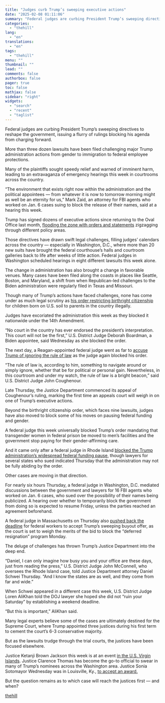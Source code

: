 ```yaml
---
title: "Judges curb Trump’s sweeping executive actions"
date: "2025-02-08 01:11:06"
summary: "Federal judges are curbing President Trump’s sweeping directives to reshape the government, issuing a flurry of rulings blocking his agenda from charging forward. More than three dozen lawsuits have been filed challenging major Trump administration actions from gender to immigration to federal employee protections. Many of the plaintiffs sought speedy..."
categories:
  - "thehill"
lang:
  - "en"
translations:
  - "en"
tags:
  - "thehill"
menu: ""
thumbnail: ""
lead: ""
comments: false
authorbox: false
pager: true
toc: false
mathjax: false
sidebar: "right"
widgets:
  - "search"
  - "recent"
  - "taglist"
---
```


Federal judges are curbing President Trump’s sweeping directives to reshape the government, issuing a flurry of rulings blocking his agenda from charging forward.

More than three dozen lawsuits have been filed challenging major Trump administration actions from gender to immigration to federal employee protections.

Many of the plaintiffs sought speedy relief and warned of imminent harm, leading to an extravaganza of emergency hearings this week in courtrooms across the country.

“The environment that exists right now within the administration and the political appointees — from whatever it is now to tomorrow morning might as well be an eternity for us,” Mark Zaid, an attorney for FBI agents who worked on Jan. 6 cases suing to block the release of their names, said at a hearing this week.

Trump has signed dozens of executive actions since returning to the Oval Office last month, [flooding the zone with orders and statements](https://thehill.com/homenews/administration/5111638-trump-mega-strategy-overload/) zigzagging through different policy areas.

Those directives have drawn swift legal challenges, filling judges’ calendars across the country — especially in Washington, D.C., where more than 20 new suits have brought the federal courthouse’s halls and courtroom galleries back to life after weeks of little action. Federal judges in Washington scheduled hearings in eight different lawsuits this week alone.

The change in administration has also brought a change in favorable venues. Many cases have been filed along the coasts in places like Seattle, Boston, and Maryland, a shift from when Republican-led challenges to the Biden administration were regularly filed in Texas and Missouri.

Though many of Trump’s actions have faced challenges, none has come under as much legal scrutiny as [his order restricting birthright citizenship](https://thehill.com/policy/national-security/5105543-trumps-immigration-crackdown-southern-border-birthright-citizenship-aslyum-refugee-programs-biden/) for children born on U.S. soil to parents in the country illegally.

Judges have excoriated the administration this week as they blocked it nationwide under the 14th Amendment.

“No court in the country has ever endorsed the president’s interpretation. This court will not be the first,” U.S. District Judge Deborah Boardman, a Biden appointee, said Wednesday as she blocked the order.

The next day, a Reagan-appointed federal judge went as far to [accuse Trump of ignoring the rule of law](https://thehill.com/regulation/court-battles/5130744-trump-judge-birthright-order-blocked/) as the judge again blocked his order.

“The rule of law is, according to him, something to navigate around or simply ignore, whether that be for political or personal gain. Nevertheless, in this courtroom and under my watch, the rule of law is a bright beacon,” said U.S. District Judge John Coughenour.

Late Thursday, the Justice Department commenced its appeal of Coughenour’s ruling, marking the first time an appeals court will weigh in on one of Trump’s executive actions.

Beyond the birthright citizenship order, which faces nine lawsuits, judges have also moved to block some of his moves on pausing federal funding and gender.

A federal judge this week universally blocked Trump’s order mandating that transgender women in federal prison be moved to men’s facilities and the government stop paying for their gender-affirming care.

And it came only after a federal judge in Rhode Island [blocked the Trump administration’s widespread federal funding pause](https://thehill.com/regulation/court-battles/5119651-judge-blocks-trump-federal-funding-freeze/), though lawyers for several states who sued indicated Thursday that the administration may not be fully abiding by the order.

Other cases are moving in that direction.

For nearly six hours Thursday, a federal judge in Washington, D.C. mediated discussions between the government and lawyers for 16 FBI agents who worked on Jan. 6 cases, who sued over the possibility of their names being publicized. A hearing over whether to temporarily block the government from doing so is expected to resume Friday, unless the parties reached an agreement beforehand.

A federal judge in Massachusetts on Thursday also [pushed back the deadline](https://thehill.com/regulation/court-battles/5130780-federal-workers-buyout-deadline-extension/) for federal workers to accept Trump’s sweeping buyout offer, as the court is set to weigh the merits of the bid to block the “deferred resignation” program Monday.

The deluge of challenges has thrown Trump’s Justice Department into the deep end.

“Daniel, I can only imagine how busy you and your office are these days, just from reading the press,” U.S. District Judge John McConnell, who oversees the Rhode Island case, told Justice Department attorney Daniel Schwei Thursday. “And I know the states are as well, and they come from far and wide.”

When Schwei appeared in a different case this week, U.S. District Judge Loren AliKhan told the DOJ lawyer she hoped she did not “ruin your Saturday” by establishing a weekend deadline.

“But this is important,” AliKhan said.

Many legal experts believe some of the cases are ultimately destined for the Supreme Court, where Trump appointed three justices during his first term to cement the court’s 6-3 conservative majority.

But as the lawsuits trudge through the trial courts, the justices have been focused elsewhere.

Justice Ketanji Brown Jackson this week is at an event [in the U.S. Virgin Islands](https://www.vid.uscourts.gov/sites/vid/files/Flyer%20-%20Justice%20Ketanji%20B.%20Jackson.pdf). Justice Clarence Thomas has become the go-to official to swear in many of Trump’s nominees across the Washington area. Justice Sonia Sotomayor Wednesday was in Louisville, Ky., [to accept an award.](https://thehill.com/regulation/court-battles/5131656-sotomayor-hits-presidential-immunity-decision-in-first-public-comments-since-new-trump-admin/)

But the question remains as to which case will reach the justices first — and when?

[thehill](https://thehill.com/regulation/court-battles/5132610-judges-block-trump-executive-actions/)
